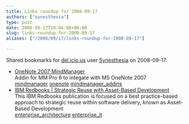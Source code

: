 ```yaml
---
title: Links roundup for 2008-09-17
authors: ["synesthesia"]
type: post
date: 2008-09-17T10:04:08+00:00
slug: links-roundup-for-2008-09-17 
aliases: ["/2008/09/17/links-roundup-for-2008-09-17"]

---
```

Shared bookmarks for [del.icio.us][1] user [Synesthesia][2] on 2008-09-17:

  * [OneNote 2007 MindManager][3]  
    Addin for MM Pro 6 to integate with MS OneNote 2007  
    [mindmanager][4] [onenote][5] [mindmanager_addins][6] 
  * [IBM Redbooks | Strategic Reuse with Asset-Based Development][7]  
    This IBM Redbooks publication is focused on a best practice-based approach to strategic reuse within software delivery, known as Asset-Based Development  
    [enterprise_architecture][8] [enterprise_it][9]

 [1]: https://del.icio.us/
 [2]: https://del.icio.us/synesthesia
 [3]: https://mindjetlabs.com/cs/files/folders/mindjetlabs/entry618.aspx
 [4]: https://del.icio.us/synesthesia/mindmanager
 [5]: https://del.icio.us/synesthesia/onenote
 [6]: https://del.icio.us/synesthesia/mindmanager_addins
 [7]: https://publib-b.boulder.ibm.com/abstracts/sg247529.html?Open
 [8]: https://del.icio.us/synesthesia/enterprise_architecture
 [9]: https://del.icio.us/synesthesia/enterprise_it